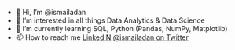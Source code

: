 - 👋 Hi, I’m @ismailadan
- 👀 I’m interested in all things Data Analytics & Data Science
- 🌱 I’m currently learning SQL, Python (Pandas, NumPy, Matplotlib)
- 📫 How to reach me [LinkedIN](https://uk.linkedin.com/in/ismail-adan-94a9bb225) [@ismailadan on Twitter](https://twitter.com/ismailadan) 

<!---
ismailadan/ismailadan is a ✨ special ✨ repository because its `README.md` (this file) appears on your GitHub profile.
You can click the Preview link to take a look at your changes.
--->
